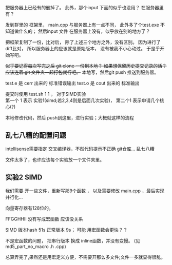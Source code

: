 把服务器上已经有的删掉了。
此外，那个input 下面的似乎也没用？ 在服务器里有？

发到群里的 框架里， main.cpp 与服务器上有一点不同， 此外多了个test.exe 不知道做什么的； 
然后input 文件 在服务器上没有，似乎放在别的地方了？

把框架复制了一份，比对后， 除了上述三个地方之外，没有区别。
因为进行了diff比对， 所以服务器上的应该就是原始版本， 没有被我不小心动过。
于是乎开始写吧。

~~似乎要记得每次写完之后 git clone 一份到本地？ 如果想保留历史提交记录的话？ 应该连着.git 文件夹一起打包就行吧。~~
本地写，然后git push 推送到服务器。


test.e 是 cerr 出来的 标准错误输出
test.o 是 cout 出来的 标准输出

提交时使用 test.sh 1 1 ， 对于SIMD实验  
第一个 1 表示 实验1(simd;若2,3,4则是后面几次实验)， 
第二个1 表示申请几个核心(?)

本地修改代码，然后 push到这里，进行实验；大概就这样的流程

## 乱七八糟的配置问题

intellisense需要指定 交叉编译器，不然代码提示不正确
git仓库... 乱七八糟

文件太多了，也许应该每个实验放一个文件夹里。

## 实验2 SIMD
我们需要 开一些文件，重新写那9个函数 ， 以及需要修改 main.cpp ，最后实现并行化...

向量寄存器有128位的。

FFGGHHII 没有写成宏函数 应该没关系

SIMD 版本hash 51s  正常版本 9s； 可能 用宏函数会更快？？

不是宏函数的问题， 把串行版本 换成 inline函数，并没有变慢。 (见md5_part_no_macro .h .cpp)
 
总算弄完了,果然还是用宏定义方便，不需要开那么多文件;文件一多就显得很乱。
